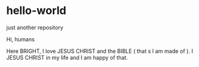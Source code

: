 # hello-world
just another repository

Hi, humans 

Here BRIGHT, I love JESUS CHRIST and the BIBLE ( that s I am made of ).
I JESUS CHRIST in my life and I am happy of that.
